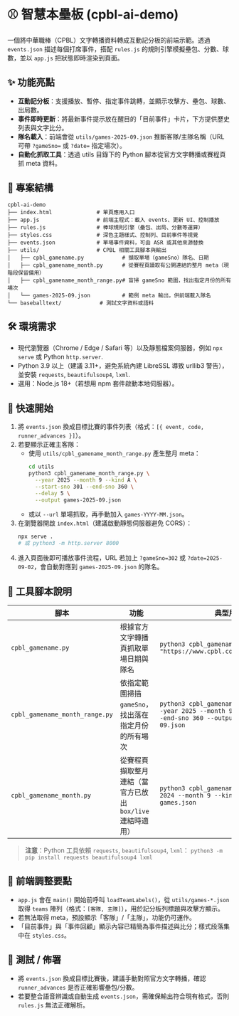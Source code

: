 # ⚾ 智慧本壘板 (cpbl-ai-demo)

一個將中華職棒（CPBL）文字轉播資料轉成互動記分板的前端示範。透過 `events.json` 描述每個打席事件，搭配 `rules.js` 的規則引擎模擬壘包、分數、球數，並以 `app.js` 把狀態即時渲染到頁面。

## ✨ 功能亮點
- **互動記分板**：支援播放、暫停、指定事件跳轉，並顯示攻擊方、壘包、球數、出局數。
- **事件即時更新**：將最新事件提示放在醒目的「目前事件」卡片，下方提供歷史列表與文字比分。
- **隊名載入**：前端會從 `utils/games-2025-09.json` 推斷客隊/主隊名稱（URL 可帶 `?gameSno=` 或 `?date=` 指定場次）。
- **自動化抓取工具**：透過 utils 目錄下的 Python 腳本從官方文字轉播或賽程頁抓 meta 資料。

## 📁 專案結構
```plaintext
cpbl-ai-demo
├── index.html              # 單頁應用入口
├── app.js                  # 前端主程式：載入 events、更新 UI、控制播放
├── rules.js                # 棒球規則引擎（壘包、出局、分數等運算）
├── styles.css              # 深色主題樣式、控制列、目前事件等視覺
├── events.json             # 單場事件資料，可由 ASR 或其他來源替換
├── utils/                  # CPBL 相關工具腳本與輸出
│   ├── cpbl_gamename.py            # 擷取單場（gameSno）隊名、日期
│   ├── cpbl_gamename_month.py      # 從賽程頁讀取有公開連結的整月 meta（現階段保留備用）
│   ├── cpbl_gamename_month_range.py# 盲掃 gameSno 範圍，找出指定月份的所有場次
│   └── games-2025-09.json          # 範例 meta 輸出，供前端載入隊名
└── baseballtext/            # 測試文字資料或語料
```

## 🛠 環境需求
- 現代瀏覽器（Chrome / Edge / Safari 等）以及靜態檔案伺服器，例如 `npx serve` 或 Python `http.server`.
- Python 3.9 以上（建議 3.11+，避免系統內建 LibreSSL 導致 urllib3 警告），並安裝 `requests`, `beautifulsoup4`, `lxml`.
- 選用：Node.js 18+（若想用 npm 套件啟動本地伺服器）。

## 🚀 快速開始
1. 將 `events.json` 換成目標比賽的事件列表（格式：`[{ event, code, runner_advances }]`）。
2. 若要顯示正確主客隊：
   - 使用 `utils/cpbl_gamename_month_range.py` 產生整月 meta：
     ```bash
     cd utils
     python3 cpbl_gamename_month_range.py \
       --year 2025 --month 9 --kind A \
       --start-sno 301 --end-sno 360 \
       --delay 5 \
       --output games-2025-09.json
     ```
   - 或以 `--url` 單場抓取，再手動加入 `games-YYYY-MM.json`。
3. 在瀏覽器開啟 `index.html`（建議啟動靜態伺服器避免 CORS）：
   ```bash
   npx serve .
   # 或 python3 -m http.server 8000
   ```
4. 進入頁面後即可播放事件流程，URL 若加上 `?gameSno=302` 或 `?date=2025-09-02`，會自動對應到 `games-2025-09.json` 的隊名。

## 🧰 工具腳本說明
| 腳本 | 功能 | 典型用法 |
| --- | --- | --- |
| `cpbl_gamename.py` | 根據官方文字轉播頁抓取單場日期與隊名 | `python3 cpbl_gamename.py --url "https://www.cpbl.com.tw/box/live?..."` |
| `cpbl_gamename_month_range.py` | 依指定範圍掃描 `gameSno`，找出落在指定月份的所有場次 | `python3 cpbl_gamename_month_range.py --year 2025 --month 9 --start-sno 301 --end-sno 360 --output games-2025-09.json` |
| `cpbl_gamename_month.py` | 從賽程頁擷取整月連結（當官方已放出 `box/live` 連結時適用） | `python3 cpbl_gamename_month.py --year 2024 --month 9 --kind A --output games.json` |

> **注意**：Python 工具依賴 `requests`, `beautifulsoup4`, `lxml`：
> `python3 -m pip install requests beautifulsoup4 lxml`

## 🔧 前端調整要點
- `app.js` 會在 `main()` 開始前呼叫 `loadTeamLabels()`，從 `utils/games-*.json` 取得 `teams` 陣列（格式：`[客隊, 主隊]`），用於記分板列標題與攻擊方顯示。
- 若無法取得 meta，預設顯示「客隊」/「主隊」，功能仍可運作。
- 「目前事件」與「事件回顧」顯示內容已精簡為事件描述與比分；樣式段落集中在 `styles.css`。

## 🧪 測試 / 佈署
- 將 `events.json` 換成目標比賽後，建議手動對照官方文字轉播，確認 `runner_advances` 是否正確影響壘包/分數。
- 若要整合語音辨識或自動生成 `events.json`，需確保輸出符合現有格式，否則 `rules.js` 無法正確解析。
